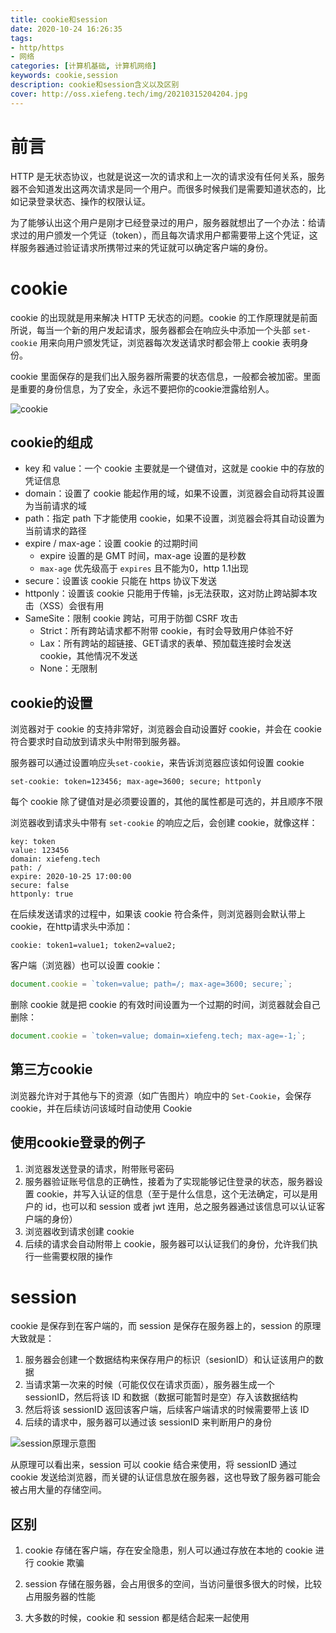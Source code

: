 ```yaml
---
title: cookie和session
date: 2020-10-24 16:26:35
tags:
- http/https
- 网络
categories: [计算机基础, 计算机网络]
keywords: cookie,session
description: cookie和session含义以及区别
cover: http://oss.xiefeng.tech/img/20210315204204.jpg
---
```


# 前言

HTTP 是无状态协议，也就是说这一次的请求和上一次的请求没有任何关系，服务器不会知道发出这两次请求是同一个用户。而很多时候我们是需要知道状态的，比如记录登录状态、操作的权限认证。

为了能够认出这个用户是刚才已经登录过的用户，服务器就想出了一个办法：给请求过的用户颁发一个凭证（token），而且每次请求用户都需要带上这个凭证，这样服务器通过验证请求所携带过来的凭证就可以确定客户端的身份。

# cookie

cookie 的出现就是用来解决 HTTP 无状态的问题。cookie 的工作原理就是前面所说，每当一个新的用户发起请求，服务器都会在响应头中添加一个头部 `set-cookie` 用来向用户颁发凭证，浏览器每次发送请求时都会带上 cookie 表明身份。

cookie 里面保存的是我们出入服务器所需要的状态信息，一般都会被加密。里面是重要的身份信息，为了安全，永远不要把你的cookie泄露给别人。

![cookie](https://xf-blog-imgs.oss-cn-hangzhou.aliyuncs.com/img/image-20201024164525498.png)

## cookie的组成

- key 和 value：一个 cookie 主要就是一个键值对，这就是 cookie 中的存放的凭证信息
- domain：设置了 cookie 能起作用的域，如果不设置，浏览器会自动将其设置为当前请求的域
- path：指定 path 下才能使用 cookie，如果不设置，浏览器会将其自动设置为当前请求的路径
- expire / max-age：设置 cookie 的过期时间
  - expire 设置的是 GMT 时间，max-age 设置的是秒数
  - `max-age` 优先级高于 `expires` 且不能为0，http 1.1出现
- secure：设置该 cookie 只能在 https 协议下发送
- httponly：设置该 cookie 只能用于传输，js无法获取，这对防止跨站脚本攻击（XSS）会很有用
- SameSite：限制 cookie 跨站，可用于防御 CSRF 攻击
	- Strict：所有跨站请求都不附带 cookie，有时会导致用户体验不好
	- Lax：所有跨站的超链接、GET请求的表单、预加载连接时会发送cookie，其他情况不发送
	- None：无限制

## cookie的设置

浏览器对于 cookie 的支持非常好，浏览器会自动设置好 cookie，并会在 cookie 符合要求时自动放到请求头中附带到服务器。

服务器可以通过设置响应头`set-cookie`，来告诉浏览器应该如何设置 cookie

```http
set-cookie: token=123456; max-age=3600; secure; httponly
```

每个 cookie 除了键值对是必须要设置的，其他的属性都是可选的，并且顺序不限

浏览器收到请求头中带有 `set-cookie` 的响应之后，会创建 cookie，就像这样：

```
key: token
value: 123456
domain: xiefeng.tech
path: /
expire: 2020-10-25 17:00:00 
secure: false 
httponly: true
```

在后续发送请求的过程中，如果该 cookie 符合条件，则浏览器则会默认带上 cookie，在http请求头中添加：

```http
cookie: token1=value1; token2=value2;
```

客户端（浏览器）也可以设置 cookie：

```js
document.cookie = `token=value; path=/; max-age=3600; secure;`;
```

删除 cookie 就是把 cookie 的有效时间设置为一个过期的时间，浏览器就会自己删除：

```js
document.cookie = `token=value; domain=xiefeng.tech; max-age=-1;`;
```

## 第三方cookie

浏览器允许对于其他与下的资源（如广告图片）响应中的 `Set-Cookie`，会保存 cookie，并在后续访问该域时自动使用 Cookie

## 使用cookie登录的例子

1. 浏览器发送登录的请求，附带账号密码
2. 服务器验证账号信息的正确性，接着为了实现能够记住登录的状态，服务器设置 cookie，并写入认证的信息（至于是什么信息，这个无法确定，可以是用户的 id，也可以和 session 或者 jwt 连用，总之服务器通过该信息可以认证客户端的身份）
3. 浏览器收到请求创建 cookie
4. 后续的请求会自动附带上 cookie，服务器可以认证我们的身份，允许我们执行一些需要权限的操作

# session

cookie 是保存到在客户端的，而 session 是保存在服务器上的，session 的原理大致就是：

1. 服务器会创建一个数据结构来保存用户的标识（sesionID）和认证该用户的数据
2. 当请求第一次来的时候（可能仅仅在请求页面），服务器生成一个 sessionID，然后将该 ID 和数据（数据可能暂时是空）存入该数据结构
3. 然后将该 sessionID 返回该客户端，后续客户端请求的时候需要带上该 ID
4. 后续的请求中，服务器可以通过该 sessionID 来判断用户的身份

![session原理示意图](https://xf-blog-imgs.oss-cn-hangzhou.aliyuncs.com/img/session%E5%8E%9F%E7%90%86%E7%A4%BA%E6%84%8F%E5%9B%BE.jpg)

从原理可以看出来，session 可以 cookie 结合来使用，将 sessionID 通过 cookie 发送给浏览器，而关键的认证信息放在服务器，这也导致了服务器可能会被占用大量的存储空间。

## 区别

1. cookie 存储在客户端，存在安全隐患，别人可以通过存放在本地的 cookie 进行 cookie 欺骗
2. session 存储在服务器，会占用很多的空间，当访问量很多很大的时候，比较占用服务器的性能

3. 大多数的时候，cookie 和 session 都是结合起来一起使用

